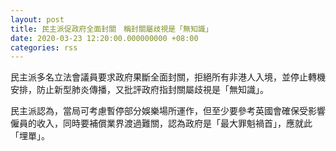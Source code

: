 ```yaml
---
layout: post
title: 民主派促政府全面封關　稱封關屬歧視是「無知識」
date: 2020-03-23 12:20:00.000000000 +08:00
categories: rss
---
```


民主派多名立法會議員要求政府果斷全面封關，拒絕所有非港人入境，並停止轉機安排，防止新型肺炎傳播，又批評政府指封關屬歧視是「無知識」。

民主派認為，當局可考慮暫停部分娛樂場所運作，但至少要參考英國會確保受影響僱員的收入，同時要補償業界渡過難關，認為政府是「最大罪魁禍首」，應就此「埋單」。
